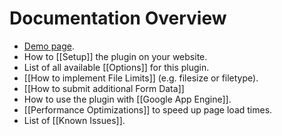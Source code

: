 # Documentation Overview

* [Demo page](http://aquantum-demo.appspot.com/file-upload).
* How to [[Setup]] the plugin on your website.
* List of all available [[Options]] for this plugin.
* [[How to implement File Limits]] (e.g. filesize or filetype).
* [[How to submit additional Form Data]]
* How to use the plugin with [[Google App Engine]].
* [[Performance Optimizations]] to speed up page load times.
* List of [[Known Issues]].
